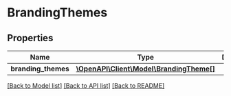# BrandingThemes

## Properties
Name | Type | Description | Notes
------------ | ------------- | ------------- | -------------
**branding_themes** | [**\OpenAPI\Client\Model\BrandingTheme[]**](BrandingTheme.md) |  | [optional] 

[[Back to Model list]](../README.md#documentation-for-models) [[Back to API list]](../README.md#documentation-for-api-endpoints) [[Back to README]](../README.md)


